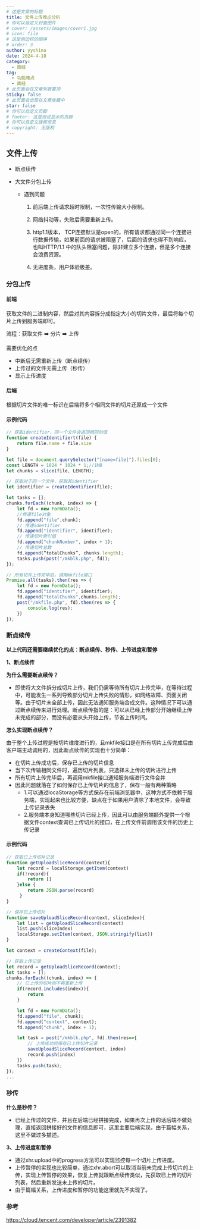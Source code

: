 ```yaml
---
# 这是文章的标题
title: 文件上传难点分析
# 你可以自定义封面图片
# cover: /assets/images/cover1.jpg
# icon: file
# 这是侧边栏的顺序
# order: 3
author: yyshino
date: 2024-4-18
category:
  - 面经
tag:
  - 功能难点
  - 面经
# 此页面会在文章列表置顶
sticky: false
# 此页面会出现在文章收藏中
star: false
# 你可以自定义页脚
# footer: 这是测试显示的页脚
# 你可以自定义版权信息
# copyright: 无版权
---
```






## 文件上传

- 断点续传

- 大文件分包上传

  - 遇到问题

    1. 前后端上传请求超时限制，一次性传输大小限制。

    2. 网络抖动等，失败后需要重新上传。

    3. http1.1版本， TCP连接默认是open的，所有请求都通过同一个连接进行数据传输，如果前面的请求被阻塞了，后面的请求也得不到响应，也叫HTTP/1.1 中的队头阻塞问题，除非建立多个连接，但是多个连接会浪费资源。

    4. 无进度条，用户体验极差。



### 分包上传

#### 前端

获取文件的二进制内容，然后对其内容拆分成指定大小的切片文件，最后将每个切片上传到服务端即可。

流程：获取文件 ➡️ 分片 ➡️ 上传

需要优化的点

- 中断后无需重新上传（断点续传）
- 上传过的文件无需上传（秒传）
- 显示上传进度



#### 后端

根据切片文件的唯一标识在后端将多个相同文件的切片还原成一个文件



#### 示例代码

```js
// 获取identifier，同一个文件会返回相同的值
function createIdentifiert(file) {
    return file.name + file.size
}

let file = document.querySelector("[name=file]").files[0];
const LENGTH = 1024 * 1024 * 1;//1MB
let chunks = slice(file, LENGTH);

// 获取对于同一个文件，获取其identifier
let identifier = createIdentifier(file);

let tasks = [];
chunks.forEach((chunk, index) => {
    let fd = new FormData();
    //传递file对象
    fd.append("file",chunk);
    // 传递identifier
    fd.append("identifier", identifier);
    // 传递切片索引值
    fd.append("chunkNumber", index + 1);
    // 传递切片总数
    fd.append(“totalChunks”, chunks.length);    
    tasks.push(post("/mkblk.php", fd));
});

// 所有切片上传完毕后，调用mkfile接口
Promise.all(tasks).then(res => {
    let fd = new FormData();
    fd.append("identifier", identifier);
    fd.append("totalChunks",chunks.length);
    post("/mkfile.php", fd).then(res => {
        console.log(res);
    })
});
```



### 断点续传

**以上代码还需要继续优化的点：断点续传、秒传、上传进度和暂停**

**1、断点续传**

**为什么需要断点续传？**

- 即使将大文件拆分成切片上传，我们仍需等待所有切片上传完毕，在等待过程中，可能发生一系列导致部分切片上传失败的情形，如网络故障、页面关闭等。由于切片未全部上传，因此无法通知服务端合成文件。这种情况下可以通过断点续传来进行处理。断点续传指的是：可以从已经上传部分开始继续上传未完成的部分，而没有必要从头开始上传，节省上传时间。

**怎么实现断点续传？**

由于整个上传过程是按切片维度进行的，且mkfile接口是在所有切片上传完成后由客户端主动调用的，因此断点续传的实现也十分简单： 

- 在切片上传成功后，保存已上传的切片信息 
- 当下次传输相同文件时，遍历切片列表，只选择未上传的切片进行上传 
- 所有切片上传完毕后，再调用mkfile接口通知服务端进行文件合并 
- 因此问题就落在了如何保存已上传切片的信息了，保存一般有两种策略 
  - 1.可以通过locaStorage等方式保存在前端浏览器中，这种方式不依赖于服务端，实现起来也比较方便，缺点在于如果用户清除了本地文件，会导致上传记录丢失 
  - 2.服务端本身知道哪些切片已经上传，因此可以由服务端额外提供一个根据文件context查询已上传切片的接口，在上传文件前调用该文件的历史上传记录



#### 示例代码

```js
// 获取已上传切片记录
function getUploadSliceRecord(context){
    let record = localStorage.getItem(context)
    if(!record){
        return []
    }else {
        return JSON.parse(record)
     }
}

// 保存已上传切片
function saveUploadSliceRecord(context, sliceIndex){
    let list = getUploadSliceRecord(context)
    list.push(sliceIndex)
    localStorage.setItem(context, JSON.stringify(list))
}

let context = createContext(file);

// 获取上传记录
let record = getUploadSliceRecord(context);
let tasks = [];
chunks.forEach((chunk, index) => {
    // 已上传的切片则不再重新上传
    if(record.includes(index)){
        return
    }

    let fd = new FormData();
    fd.append("file", chunk);
    fd.append("context", context);
    fd.append("chunk", index + 1);

    let task = post("/mkblk.php", fd).then(res=>{
        // 上传成功后保存已上传切片记录
        saveUploadSliceRecord(context, index)
        record.push(index)
    })
    tasks.push(task);
});
...
```



### 秒传

**什么是秒传？**

- 已经上传过的文件，并且在后端已经拼接完成，如果再次上传的话后端不做处理，直接返回拼接好的文件的信息即可，这里主要后端实现，由于篇幅关系，这里不做过多描述。

**3、上传进度和暂停**

- 通过xhr.upload中的progress方法可以实现监控每一个切片上传进度。
- 上传暂停的实现也比较简单，通过xhr.abort可以取消当前未完成上传切片的上传，实现上传暂停的效果，恢复上传就跟断点续传类似，先获取已上传的切片列表，然后重新发送未上传的切片。
- 由于篇幅关系，上传进度和暂停的功能这里就先不实现了。



### 参考

https://cloud.tencent.com/developer/article/2391382